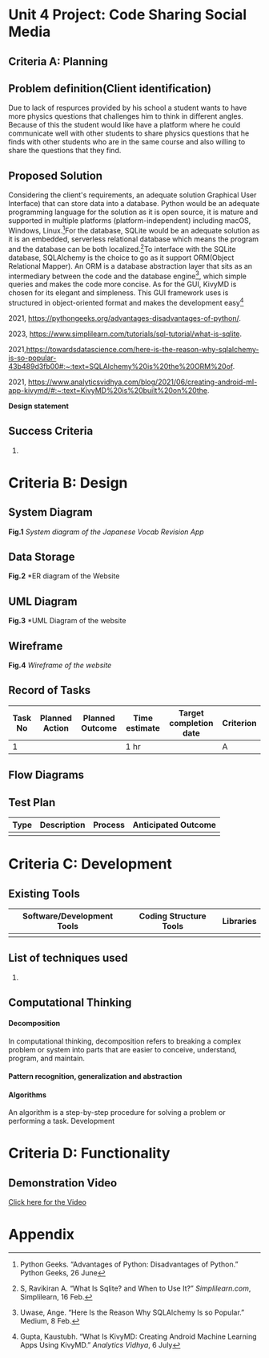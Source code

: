 # Unit 4 Project: Code Sharing Social Media

## Criteria A: Planning

## Problem definition(Client identification)

Due to lack of respurces provided by his school a student wants to have more physics questions that challenges him to think in different angles. Because of this the student would like
have a platform where he could communicate well with other students to share physics questions that he finds with other students who are in the same course and also willing to share 
the questions that they find.

## Proposed Solution

Considering the client's requirements, an adequate solution 
Graphical User Interface) that can store data into a database. Python would be an adequate programming language for the
solution as it is open source, it is mature and supported in multiple platforms (platform-independent) including macOS,
Windows, Linux.[^2]For the database, SQLite would be an adequate solution as it is an embedded, serverless relational
database which means the program and the database can be both localized.[^3]To interface with the SQLite database,
SQLAlchemy is the choice to go as it support ORM(Object Relational Mapper). An ORM is a database abstraction layer that
sits as an intermediary between the code and the database engine[^4], which simple queries and makes the code more
concise. As for the GUI, KivyMD is chosen for its elegant and simpleness. This GUI framework uses is structured in
object-oriented format and makes the development easy[^5]

[^2]: Python Geeks. “Advantages of Python: Disadvantages of Python.” Python Geeks, 26 June

2021, https://pythongeeks.org/advantages-disadvantages-of-python/.

[^3]: S, Ravikiran A. “What Is Sqlite? and When to Use It?” *Simplilearn.com*, Simplilearn, 16 Feb.

2023, https://www.simplilearn.com/tutorials/sql-tutorial/what-is-sqlite.

[^4]:  Uwase, Ange. “Here Is the Reason Why SQLAlchemy Is so Popular.” Medium, 8 Feb.

2021,https://towardsdatascience.com/here-is-the-reason-why-sqlalchemy-is-so-popular-43b489d3fb00#:~:text=SQLAlchemy%20is%20the%20ORM%20of.

[^5]: Gupta, Kaustubh. “What Is KivyMD: Creating Android Machine Learning Apps Using KivyMD.” *Analytics Vidhya*, 6 July

2021, https://www.analyticsvidhya.com/blog/2021/06/creating-android-ml-app-kivymd/#:~:text=KivyMD%20is%20built%20on%20the.

**Design statement**

## Success Criteria

1. 

# Criteria B: Design

## System Diagram

**Fig.1** *System diagram of the Japanese Vocab Revision App*

## Data Storage

**Fig.2** *ER diagram of the Website

## UML Diagram

**Fig.3** *UML Diagram of the website

## Wireframe

**Fig.4** *Wireframe of the website*

## Record of Tasks

| Task No | Planned Action | Planned Outcome | Time estimate | Target completion date | Criterion |
| ------- | -------------- | --------------- | ------------- | ---------------------- | --------- |
| 1       |                |                 | 1 hr          |                        | A         |

## Flow Diagrams



## Test Plan

| Type | Description | Process | Anticipated Outcome |
| ---- | ----------- | ------- | ------------------- |
|      |             |         |                     |

# Criteria C: Development

## Existing Tools

| Software/Development Tools | Coding Structure Tools | Libraries |
| -------------------------- | ---------------------- | --------- |
|                            |                        |           |

## List of techniques used

1. 

## Computational Thinking

#### Decomposition

In computational thinking, decomposition refers to breaking a complex problem or system into parts that are easier to
conceive, understand, program, and maintain. 

#### Pattern recognition, generalization and abstraction

#### Algorithms

An algorithm is a step-by-step procedure for solving a problem or performing a task. Development

# Criteria D: Functionality

## Demonstration Video

[Click here for the Video]()

# Appendix
